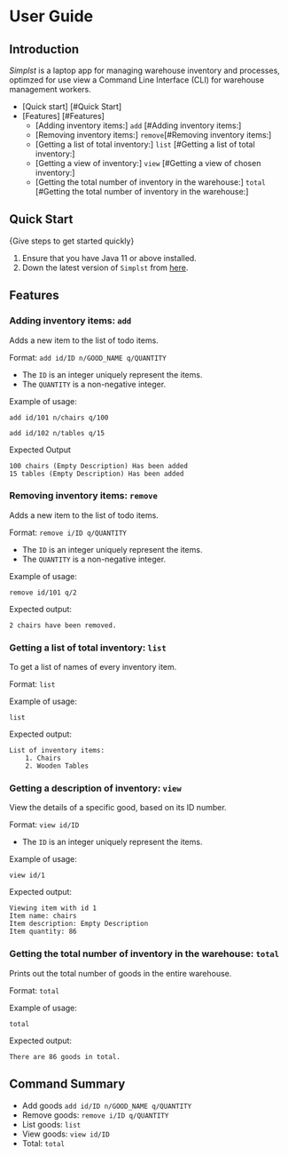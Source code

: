 # User Guide

## Introduction

*Simplst* is a laptop app for managing warehouse inventory and processes, optimzed for use view a Command Line Interface
(CLI) for warehouse management workers.

* [Quick start] [#Quick Start]
* [Features] [#Features]
  * [Adding inventory items:] `add` [#Adding inventory items:]
  * [Removing inventory items:] `remove`[#Removing inventory items:]
  * [Getting a list of total inventory:] `list` [#Getting a list of total inventory:]
  * [Getting a view of inventory:] `view` [#Getting a view of chosen inventory:]
  * [Getting the total number of inventory in the warehouse:] `total` [#Getting the total number of inventory 
  in the warehouse:]

## Quick Start

{Give steps to get started quickly}

1. Ensure that you have Java 11 or above installed.
1. Down the latest version of `Simplst` from [here](http://link.to/duke).

## Features

### Adding inventory items: `add`
Adds a new item to the list of todo items.

Format: `add id/ID n/GOOD_NAME q/QUANTITY`

* The `ID` is an integer uniquely represent the items.
* The `QUANTITY` is a non-negative integer.

Example of usage: 

`add id/101 n/chairs q/100`

`add id/102 n/tables q/15`

Expected Output
```
100 chairs (Empty Description) Has been added
15 tables (Empty Description) Has been added
```

### Removing inventory items: `remove`
Adds a new item to the list of todo items.

Format: `remove i/ID q/QUANTITY`

* The `ID` is an integer uniquely represent the items.
* The `QUANTITY` is a non-negative integer.

Example of usage:

`remove id/101 q/2`

Expected output:

```
2 chairs have been removed.
```

### Getting a list of total inventory: `list`
To get a list of names of every inventory item.

Format: `list`

Example of usage:

`list`

Expected output: 
```
List of inventory items:
    1. Chairs
    2. Wooden Tables
```

### Getting a description of inventory: `view`
View the details of a specific good, based on its ID number.

Format: `view id/ID`

* The `ID` is an integer uniquely represent the items.

Example of usage:

`view id/1`

Expected output:
```
Viewing item with id 1
Item name: chairs
Item description: Empty Description
Item quantity: 86
```

### Getting the total number of inventory in the warehouse: `total`
Prints out the total number of goods in the entire warehouse.

Format: `total`

Example of usage:

`total`

Expected output:
```
There are 86 goods in total.
```

## Command Summary

* Add goods `add id/ID n/GOOD_NAME q/QUANTITY`
* Remove goods: `remove i/ID q/QUANTITY`
* List goods: `list`
* View goods: `view id/ID`
* Total: `total`
